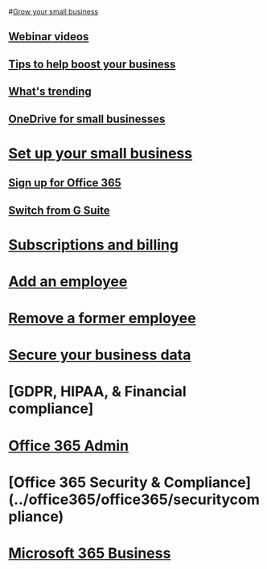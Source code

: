 
#[Grow your small business](../admin/grow-your-small-business/grow-your-small-business?toc=/office365/smallbusiness/toc.json&bc=/office365/smallbusiness/breadcrumb/toc.json)
## [Webinar videos](../admin/grow-your-small-business/previous-webinar-videos?toc=/office365/smallbusiness/toc.json&bc=/office365/smallbusiness/breadcrumb/toc.json)
## [Tips to help boost your business](../admin/grow-your-small-business/tips-to-help-boost-your-business?toc=/office365/smallbusiness/toc.json&bc=/office365/smallbusiness/breadcrumb/toc.json)
## [What's trending](../admin/grow-your-small-business/what-s-trending?toc=/office365/smallbusiness/toc.json&bc=/office365/smallbusiness/breadcrumb/toc.json)
## [OneDrive for small businesses](../admin/grow-your-small-business/onedrive-for-small-businesses?toc=/office365/smallbusiness/toc.json&bc=/office365/smallbusiness/breadcrumb/toc.json)
# [Set up your small business](https://support.office.com/article/6ab4bbcd-79cf-4000-a0bd-d42ce4d12816)
## [Sign up for Office 365](https://support.office.com/article/6ab4bbcd-79cf-4000-a0bd-d42ce4d12816) 
## [Switch from G Suite](https://support.office.com/article/cff9f9fb-956e-4cb9-8b64-d7ebc1911123)
# [Subscriptions and billing](..Admin/subscriptions-and-billing/subscriptions-and-billing)
# [Add an employee](../Admin/add-users/add-new-employee)
# [Remove a former employee](../Admin/add-users/remove-former-employee?toc=/office365/smallbusiness/toc.json&bc=/office365/smallbusiness/breadcrumb/toc.json)
# [Secure your business data](../Admin/security-and-compliance/secure-your-business-data?toc=/office365/smallbusiness/toc.json&bc=/office365/smallbusiness/breadcrumb/toc.json)
# [GDPR, HIPAA, & Financial compliance]
# [Office 365 Admin](../admin/admin-home)
# [Office 365 Security & Compliance] (../office365/office365/securitycompliance)
# [Microsoft 365 Business](https://support.office.com/article/496e690b-b75d-4ff5-bf34-cc32905d0364)


